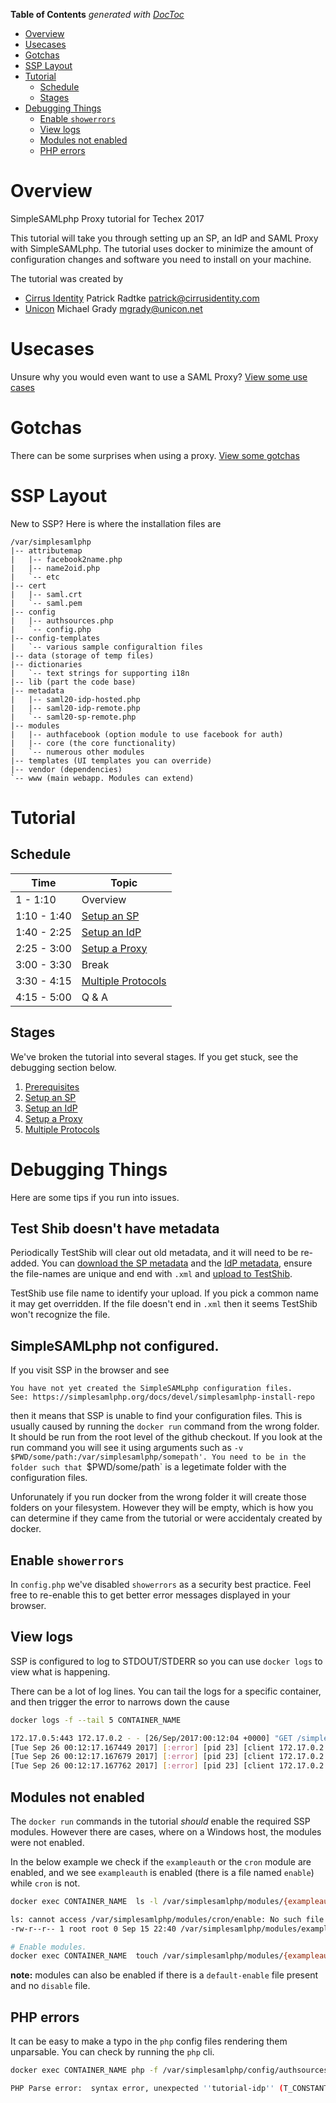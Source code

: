 <!-- START doctoc generated TOC please keep comment here to allow auto update -->
<!-- DON'T EDIT THIS SECTION, INSTEAD RE-RUN doctoc TO UPDATE -->
**Table of Contents**  *generated with [DocToc](https://github.com/thlorenz/doctoc)*

- [Overview](#overview)
- [Usecases](#usecases)
- [Gotchas](#gotchas)
- [SSP Layout](#ssp-layout)
- [Tutorial](#tutorial)
  - [Schedule](#schedule)
  - [Stages](#stages)
- [Debugging Things](#debugging-things)
  - [Enable `showerrors`](#enable-showerrors)
  - [View logs](#view-logs)
  - [Modules not enabled](#modules-not-enabled)
  - [PHP errors](#php-errors)

<!-- END doctoc generated TOC please keep comment here to allow auto update -->

# Overview

SimpleSAMLphp Proxy tutorial for Techex 2017

This tutorial will take you through setting up an SP, an IdP and SAML
Proxy with SimpleSAMLphp. The tutorial uses docker to minimize the
amount of configuration changes and software you need to install on
your machine.

The tutorial was created by

* [Cirrus Identity](https://www.cirrusidentity.com/) Patrick Radtke patrick@cirrusidentity.com
* [Unicon](https://www.unicon.net/) Michael Grady mgrady@unicon.net 

# Usecases

Unsure why you would even want to use a SAML Proxy?
[View some use cases](USE_CASES.md)

# Gotchas

There can be some surprises when using a proxy.
[View some gotchas](GOTCHAS.md)

# SSP Layout

New to SSP? Here is where the installation files are

```
/var/simplesamlphp
|-- attributemap
|   |-- facebook2name.php
|   |-- name2oid.php
|   `-- etc
|-- cert
|   |-- saml.crt
|   `-- saml.pem
|-- config
|   |-- authsources.php
|   `-- config.php
|-- config-templates
|   `-- various sample configuraltion files
|-- data (storage of temp files)
|-- dictionaries
|   `-- text strings for supporting i18n
|-- lib (part the code base)
|-- metadata
|   |-- saml20-idp-hosted.php
|   |-- saml20-idp-remote.php
|   `-- saml20-sp-remote.php
|-- modules
|   |-- authfacebook (option module to use facebook for auth)
|   |-- core (the core functionality)
|   `-- numerous other modules
|-- templates (UI templates you can override)
|-- vendor (dependencies)
`-- www (main webapp. Modules can extend)
```

# Tutorial

## Schedule

| Time | Topic |
| ---  | ---   |
| 1 - 1:10 | Overview |
| 1:10 - 1:40 | [Setup an SP](1_SP_Setup) |
| 1:40 - 2:25 | [Setup an IdP](2_IdP_Setup) |
| 2:25 - 3:00 | [Setup a Proxy](3_Proxy_Setup) |
| 3:00 - 3:30 | Break |
| 3:30 - 4:15 | [Multiple Protocols](4_MultiProtocol) |
| 4:15 - 5:00 | Q & A|

## Stages

We've broken the tutorial into several stages. If you get stuck, see
the debugging section below.

1. [Prerequisites](0_Prereqs)
2. [Setup an SP](1_SP_Setup)
3. [Setup an IdP](2_IdP_Setup)
4. [Setup a Proxy](3_Proxy_Setup)
5. [Multiple Protocols](4_MultiProtocol)

# Debugging Things

Here are some tips if you run into issues.

## Test Shib doesn't have metadata

Periodically TestShib will clear out old metadata, and it will need to be re-added.
You can [download the SP metadata](https://service.tutorial.stack-dev.cirrusidentity.com/simplesaml/module.php/saml/sp/metadata.php/default-sp) and the [IdP metadata](https://idp.tutorial.stack-dev.cirrusidentity.com/simplesaml/saml2/idp/metadata.php), ensure the file-names are unique and end with `.xml` and [upload to TestShib](https://www.testshib.org/register.html). 

TestShib use file name to identify your upload. If you pick a common name it may get overridden. If the file doesn't end in `.xml` then it seems TestShib won't recognize the file.


## SimpleSAMLphp not configured.

If you visit SSP in the browser and see

```
You have not yet created the SimpleSAMLphp configuration files.
See: https://simplesamlphp.org/docs/devel/simplesamlphp-install-repo
```

then it means that SSP is unable to find your configuration
files. This is usually caused by running the `docker run` command from
the wrong folder. It should be run from the root level of the github
checkout. If you look at the run command you will see it using
arguments such as `-v $PWD/some/path:/var/simplesamlphp/somepath'. You
need to be in the folder such that `$PWD/some/path` is a legetimate
folder with the configuration files.

Unforunately if you run docker from the wrong folder it will create
those folders on your filesystem. However they will be empty, which is
how you can determine if they came from the tutorial or were
accidentaly created by docker.


## Enable `showerrors`

In `config.php` we've disabled `showerrors` as a security best
practice. Feel free to re-enable this to get better error messages
displayed in your browser.

## View logs

SSP is configured to log to STDOUT/STDERR so you can use `docker logs`
to view what is happening.

There can be a lot of log lines. You can tail the logs for a specific
container, and then trigger the error to narrows down the cause

```bash
docker logs -f --tail 5 CONTAINER_NAME

172.17.0.5:443 172.17.0.2 - - [26/Sep/2017:00:12:04 +0000] "GET /simplesaml/module.php/core/authenticate.php HTTP/1.1" 200 1736 "https://github.com/cirrusidentity/ssp-proxy-tutorial/tree/master/2_IdP_Setup" "Mozilla/5.0 (Windows NT 10.0; Win64; x64) AppleWebKit/537.36 (KHTML, like Gecko) Chrome/60.0.3112.113 Safari/537.36"
[Tue Sep 26 00:12:17.167449 2017] [:error] [pid 23] [client 172.17.0.2:44512] simplesamlphp ERR [903fcc9267] SimpleSAML_Error_Error: UNHANDLEDEXCEPTION, referer: https://idp.tutorial.stack-dev.cirrusidentity.com/simplesaml/module.php/core/authenticate.php
[Tue Sep 26 00:12:17.167679 2017] [:error] [pid 23] [client 172.17.0.2:44512] simplesamlphp ERR [903fcc9267] Backtrace:, referer: https://idp.tutorial.stack-dev.cirrusidentity.com/simplesaml/module.php/core/authenticate.php
[Tue Sep 26 00:12:17.167762 2017] [:error] [pid 23] [client 172.17.0.2:44512] simplesamlphp ERR [903fcc9267] 0 /var/simplesamlphp/www/module.php:180 (N/A), referer: https://idp.tutorial.stack-dev.cirrusidentity.com/simplesaml/module.php/core/authenticate.php
```

## Modules not enabled

The `docker run` commands in the tutorial *should* enable the required
SSP modules. However there are cases, where on a Windows host, the modules were not enabled.

In the below example we check if the `exampleauth` or the `cron`
module are enabled, and we see `exampleauth` is enabled (there is a
file named `enable`) while `cron` is not.

```bash
docker exec CONTAINER_NAME  ls -l /var/simplesamlphp/modules/{exampleauth,cron}/enable

ls: cannot access /var/simplesamlphp/modules/cron/enable: No such file or directory
-rw-r--r-- 1 root root 0 Sep 15 22:40 /var/simplesamlphp/modules/exampleauth/enable

# Enable modules.
docker exec CONTAINER_NAME  touch /var/simplesamlphp/modules/{exampleauth,cron}/enable
```

**note:** modules can also be enabled if there is a `default-enable`
  file present and no `disable` file.

## PHP errors

It can be easy to make a typo in the `php` config files rendering them unparsable.
You can check by running the `php` cli.

```bash
docker exec CONTAINER_NAME php -f /var/simplesamlphp/config/authsources.php

PHP Parse error:  syntax error, unexpected ''tutorial-idp'' (T_CONSTANT_ENCAPSED_STRING), expecting ')' in /var/simplesamlphp/config/authsources.php on line 14
```




